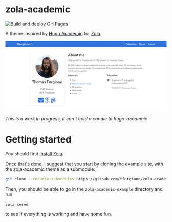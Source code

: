 # zola-academic

[![Build and deploy GH Pages](https://github.com/zola-academic/zola-academic/actions/workflows/main.yml/badge.svg)](https://github.com/zola-academic/zola-academic/actions/workflows/main.yml)

A theme inspired by [Hugo Academic](https://github.com/gcushen/hugo-academic) for [Zola](https://www.getzola.org).

![A screenshot of the zola-academic theme](https://raw.githubusercontent.com/tforgione/zola-academic/master/screenshot-cropped.png)

*This is a work in progress, it can't hold a candle to hugo-academic*

# Getting started

You should first [install Zola](https://www.getzola.org/documentation/getting-started/installation/).

Once that's done, I suggest that you start by cloning the example site, with the zola-academic theme as a submodule:

``` bash
git clone --recurse-submodules https://github.com/tforgione/zola-academic-example
```

Then, you should be able to go in the `zola-academic-example` directory and run

```
zola serve
```

to see if everything is working and have some fun.
